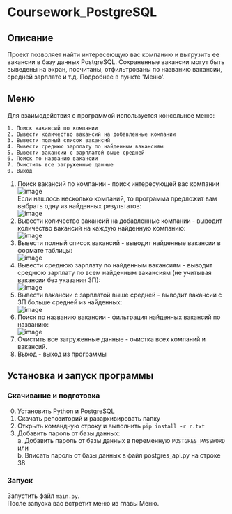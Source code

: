 # Coursework_PostgreSQL
## Описание
Проект позволяет найти интересеющую вас компанию и выгрузить ее вакансии в базу данных PostgreSQL. Сохраненные вакансии могут быть выведены на экран, посчитаны, отфильтрованы по названию вакансии, средней зарплате и т.д. Подробнее в пункте 'Меню'.
## Меню
Для взаимодействия с программой используется консольное меню:

    1. Поиск вакансий по компании
    2. Вывести количество вакансий на добавленные компании
    3. Вывести полный список вакансий
    4. Вывести среднюю зарплату по найденным вакансиям
    5. Вывести вакансии с зарплатой выше средней
    6. Поиск по названию вакансии
    7. Очистить все загруженные данные
    0. Выход
    
1. Поиск вакансий по компании - поиск интересующей вас компании  
![image](https://github.com/BungaaFACE/Coursework_PostgreSQL/assets/117712541/56241cdd-fd23-4cf3-a7b5-9ffe732a2797)  
Если нашлось несколько компаний, то программа предложит вам выбрать одну из найденных результатов:  
![image](https://github.com/BungaaFACE/Coursework_PostgreSQL/assets/117712541/4d94c93e-7bb2-4802-b9b7-4d9832ba69d6)  
2. Вывести количество вакансий на добавленные компании - выводит количество вакансий на каждую найденную компанию:  
![image](https://github.com/BungaaFACE/Coursework_PostgreSQL/assets/117712541/90338d7d-ceec-4e28-804a-958e880a8bea)  
3. Вывести полный список вакансий - выводит найденные вакансии в формате таблицы:  
![image](https://github.com/BungaaFACE/Coursework_PostgreSQL/assets/117712541/519404ea-548e-48af-85d6-fb150b4688c3)  
4. Вывести среднюю зарплату по найденным вакансиям - выводит среднюю зарплату по всем найденным вакансиям (не учитывая вакансии без указания ЗП):  
![image](https://github.com/BungaaFACE/Coursework_PostgreSQL/assets/117712541/a5fbe9b4-bcf9-4d59-89e1-751b1e961c17)  
5. Вывести вакансии с зарплатой выше средней - выводит вакансии с ЗП больше средней из найденных:  
![image](https://github.com/BungaaFACE/Coursework_PostgreSQL/assets/117712541/9ed6ae2a-ed9f-4b9c-83a9-7e98c7e29693)  
6. Поиск по названию вакансии - фильтрация найденных вакансий по названию:  
![image](https://github.com/BungaaFACE/Coursework_PostgreSQL/assets/117712541/44b1b445-74cc-49a0-9bd4-7280f03982df)  
7. Очистить все загруженные данные - очистка всех компаний и вакансий.  
0. Выход - выход из программы  

## Установка и запуск программы
### Скачивание и подготовка
0. Установить Python и PostgreSQL
1. Скачать репозиторий и разархивировать папку
2. Открыть командную строку и выполнить `pip install -r r.txt`
3. Добавить пароль от базы данных:  
  a. Добавить пароль от базы данных в переменную `POSTGRES_PASSWORD` или  
  b. Вписать пароль от базы данных в файл postgres_api.py на строке 38  
### Запуск
Запустить файл `main.py`.  
После запуска вас встретит меню из главы Меню.  
